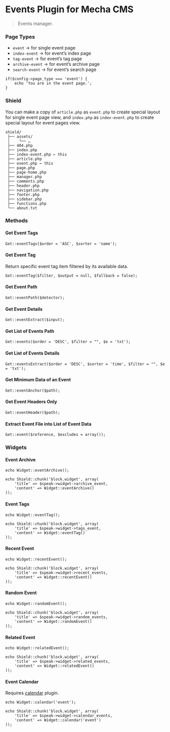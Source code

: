 Events Plugin for Mecha CMS
===========================

> Events manager.

### Page Types

 - `event` → for single event page
 - `index-event` → for event’s index page
 - `tag-event` → for event’s tag page
 - `archive-event` → for event’s archive page
 - `search-event` → for event’s search page

~~~ .php
if($config->page_type === 'event') {
    echo 'You are in the event page.';
}
~~~

### Shield

You can make a copy of `article.php` as `event.php` to create special layout for single event page view, and `index.php` as `index-event.php` to create special layout for event pages view.

~~~ .no-highlight
shield/
 ├── assets/
 │    └── …
 ├── 404.php
 ├── index.php
 ├── index-event.php ← this
 ├── article.php
 ├── event.php ← this
 ├── page.php
 ├── page-home.php
 ├── manager.php
 ├── comments.php
 ├── header.php
 ├── navigation.php
 ├── footer.php
 ├── sidebar.php
 ├── functions.php
 └── about.txt
~~~

### Methods

#### Get Event Tags

~~~ .php
Get::eventTags($order = 'ASC', $sorter = 'name');
~~~

#### Get Event Tag

Return specific event tag item filtered by its available data.

~~~ .php
Get::eventTag($filter, $output = null, $fallback = false);
~~~

#### Get Event Path

~~~ .php
Get::eventPath($detector);
~~~

#### Get Event Details

~~~ .php
Get::eventExtract($input);
~~~

#### Get List of Events Path

~~~ .php
Get::events($order = 'DESC', $filter = "", $e = 'txt');
~~~

#### Get List of Events Details

~~~ .php
Get::eventsExtract($order = 'DESC', $sorter = 'time', $filter = "", $e = 'txt');
~~~

#### Get Minimum Data of an Event

~~~ .php
Get::eventAnchor($path);
~~~

#### Get Event Headers Only

~~~ .php
Get::eventHeader($path);
~~~

#### Extract Event File into List of Event Data

~~~ .php
Get::event($reference, $excludes = array());
~~~

### Widgets

#### Event Archive

~~~ .php
echo Widget::eventArchive();
~~~

~~~ .php
echo Shield::chunk('block.widget', array(
    'title' => $speak->widget->archive_event,
    'content' => Widget::eventArchive()
));
~~~

#### Event Tags

~~~ .php
echo Widget::eventTag();
~~~

~~~ .php
echo Shield::chunk('block.widget', array(
    'title' => $speak->widget->tags_event,
    'content' => Widget::eventTag()
));
~~~

#### Recent Event

~~~ .php
echo Widget::recentEvent();
~~~

~~~ .php
echo Shield::chunk('block.widget', array(
    'title' => $speak->widget->recent_events,
    'content' => Widget::recentEvent()
));
~~~

#### Random Event

~~~ .php
echo Widget::randomEvent();
~~~

~~~ .php
echo Shield::chunk('block.widget', array(
    'title' => $speak->widget->random_events,
    'content' => Widget::randomEvent()
));
~~~

#### Related Event

~~~ .php
echo Widget::relatedEvent();
~~~

~~~ .php
echo Shield::chunk('block.widget', array(
    'title' => $speak->widget->related_events,
    'content' => Widget::relatedEvent()
));
~~~

#### Event Calendar

Requires [calendar](http://mecha-cms.com/article/calendar-plugin "Calendar Plugin") plugin.

~~~ .php
echo Widget::calendar('event');
~~~

~~~ .php
echo Shield::chunk('block.widget', array(
    'title' => $speak->widget->calendar_events,
    'content' => Widget::calendar('event')
));
~~~